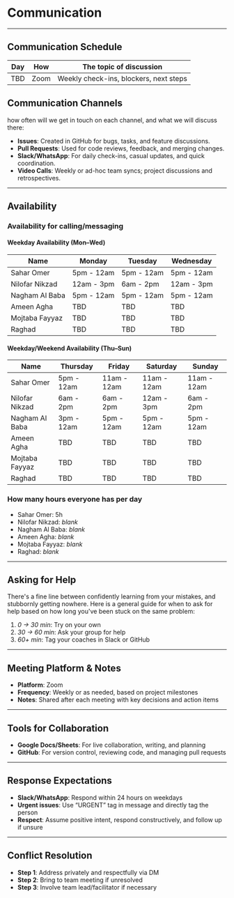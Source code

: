 <!--
    this template is for inspiration, feel free to change it however you like!

    Careful! be sure to protect your privacy when filling out this document
        everything you write here will be public
        so share only what you are comfortable sharing online
        you can share the rest in confidence with you group by another channel
-->

# Communication

---

## Communication Schedule

| Day | How  | The topic of discussion     |
| --- | :--: | --------------------------- |
| TBD | Zoom | Weekly check-ins, blockers, next steps |

## Communication Channels

how often will we get in touch on each channel, and what we will discuss there:

- **Issues**: Created in GitHub for bugs, tasks, and feature discussions.
- **Pull Requests**: Used for code reviews, feedback, and merging changes.
- **Slack/WhatsApp**: For daily check-ins, casual updates, and quick
  coordination.
- **Video Calls**: Weekly or ad-hoc team syncs; project discussions and
  retrospectives.

---

## Availability

### Availability for calling/messaging

#### Weekday Availability (Mon–Wed)

| Name            | Monday     | Tuesday    | Wednesday  |
|-----------------|------------|------------|-------------|
| Sahar Omer      | 5pm - 12am | 5pm - 12am | 5pm - 12am  |
| Nilofar Nikzad  | 12am - 3pm | 6am - 2pm  | 12am - 3pm  |
| Nagham Al Baba  | 5pm - 12am | 5pm - 12am | 5pm - 12am  |
| Ameen Agha      | TBD        | TBD        | TBD         |
| Mojtaba Fayyaz  | TBD        | TBD        | TBD         |
| Raghad          | TBD        | TBD        | TBD         |

#### Weekday/Weekend Availability (Thu–Sun)

| Name            | Thursday    | Friday      | Saturday     | Sunday      |
|-----------------|-------------|-------------|--------------|-------------|
| Sahar Omer      | 5pm - 12am  | 11am - 12am | 11am - 12am  | 11am - 12am |
| Nilofar Nikzad  | 6am - 2pm   | 6am - 2pm   | 12am - 3pm   | 6am - 2pm   |
| Nagham Al Baba  | 3pm - 12am  | 5pm - 12am  | 5pm - 12am   | 5pm - 12am  |
| Ameen Agha      | TBD         | TBD         | TBD          | TBD         |
| Mojtaba Fayyaz  | TBD         | TBD         | TBD          | TBD         |
| Raghad          | TBD         | TBD         | TBD          | TBD         |

### How many hours everyone has per day

- Sahar Omer: 5h
- Nilofar Nikzad: _blank_
- Nagham Al Baba: _blank_
- Ameen Agha: _blank_
- Mojtaba Fayyaz: _blank_
- Raghad: _blank_

---

## Asking for Help

There's a fine line between confidently learning from your mistakes, and
stubbornly getting nowhere. Here is a general guide for when to ask for help
based on how long you've been stuck on the same problem:

1. _0 -> 30 min_: Try on your own  
2. _30 -> 60 min_: Ask your group for help  
3. _60+ min_: Tag your coaches in Slack or GitHub  

---

## Meeting Platform & Notes

- **Platform**: Zoom  
- **Frequency**: Weekly or as needed, based on project milestones  
- **Notes**: Shared after each meeting with key decisions and action items  

---

## Tools for Collaboration

- **Google Docs/Sheets**: For live collaboration, writing, and planning  
- **GitHub**: For version control, reviewing code, and managing pull requests  

---

## Response Expectations

- **Slack/WhatsApp**: Respond within 24 hours on weekdays  
- **Urgent issues**: Use “URGENT” tag in message and directly tag the person  
- **Respect**: Assume positive intent, respond constructively, and follow up if
  unsure  

---

## Conflict Resolution

- **Step 1**: Address privately and respectfully via DM  
- **Step 2**: Bring to team meeting if unresolved  
- **Step 3**: Involve team lead/facilitator if necessary  
